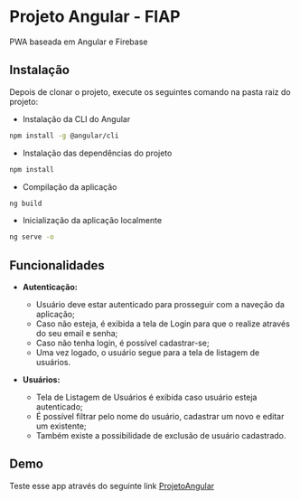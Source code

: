 # Projeto Angular - FIAP
PWA baseada em Angular e Firebase

## Instalação

Depois de clonar o projeto, execute os seguintes comando na pasta raiz do projeto:

- Instalação da CLI do Angular
```sh
npm install -g @angular/cli
```

- Instalação das dependências do projeto
```sh
npm install
```

- Compilação da aplicação
```sh
ng build
```

- Inicialização da aplicação localmente
```sh
ng serve -o
```

## Funcionalidades

- **Autenticação:**

  - Usuário deve estar autenticado para prosseguir com a naveção da aplicação;
  - Caso não esteja, é exibida a tela de Login para que o realize através do seu email e senha;
  - Caso não tenha login, é possível cadastrar-se;
  - Uma vez logado, o usuário segue para a tela de listagem de usuários.

- **Usuários:**

  - Tela de Listagem de Usuários é exibida caso usuário esteja autenticado;
  - É possível filtrar pelo nome do usuário, cadastrar um novo e editar um existente;
  - Também existe a possibilidade de exclusão de usuário cadastrado.
  
 ## Demo		

Teste esse app através do seguinte link [ProjetoAngular](https://projeto-angular-246bb.web.app)
